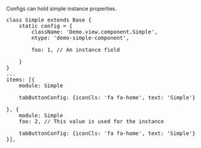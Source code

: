 Configs can hold simple instance properties.

<pre class="runnable readonly text">
class Simple extends Base {
    static config = {
        className: 'Demo.view.component.Simple',
        ntype: 'demo-simple-component',

        foo: 1, // An instance field

    }
}
...
items: [{
    module: Simple

    tabButtonConfig: {iconCls: 'fa fa-home', text: 'Simple'},

}, {
    module: Simple
    foo: 2, // This value is used for the instance

    tabButtonConfig: {iconCls: 'fa fa-home', text: 'Simple'},
}],
</pre>